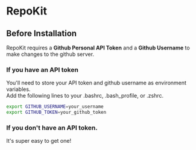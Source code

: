 # RepoKit

## Before Installation

RepoKit requires a **Github Personal API Token** and a **Github Username** to make changes to the github server.  

### If you have an API token

You'll need to store your API token and github username as environment variables.  
Add the following lines to your .bashrc, .bash_profile, or .zshrc.

```bash
export GITHUB_USERNAME=your_username
export GITHUB_TOKEN=your_github_token
```

### If you don't have an API token.

It's super easy to get one!
